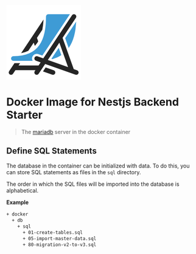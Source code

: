 
![Docker Image for Nestjs Backend Starter](../../logo.png)

# Docker Image for Nestjs Backend Starter

> The [mariadb](https://mariadb.org/) server in the docker container

## Define SQL Statements

The database in the container can be initialized with data. To do this, you can store SQL statements
as files in the `sql` directory.


The order in which the SQL files will be imported into the database is alphabetical.

**Example**

```text
+ docker
  + db
    + sql
      + 01-create-tables.sql
      + 05-import-master-data.sql
      + 80-migration-v2-to-v3.sql
```
